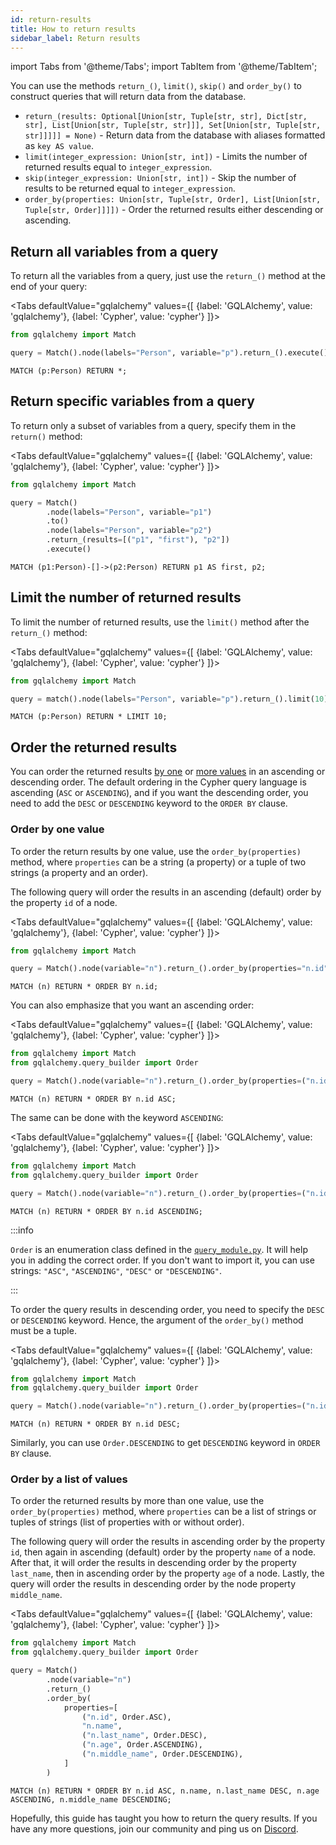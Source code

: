 ```yaml
---
id: return-results
title: How to return results
sidebar_label: Return results
---
```


import Tabs from '@theme/Tabs';
import TabItem from '@theme/TabItem';

You can use the methods `return_()`, `limit()`, `skip()` and `order_by()` to
construct queries that will return data from the database.

- `return_(results: Optional[Union[str, Tuple[str, str], Dict[str, str],
  List[Union[str, Tuple[str, str]]], Set[Union[str, Tuple[str, str]]]]] =
  None)` - Return data from the database with aliases formatted as `key AS
  value`.
- `limit(integer_expression: Union[str, int])` - Limits the number of returned results equal
  to `integer_expression`.
- `skip(integer_expression: Union[str, int])` - Skip the number of results to be returned
  equal to `integer_expression`.
- `order_by(properties: Union[str, Tuple[str, Order], List[Union[str, Tuple[str,
  Order]]]])` - Order the returned results either descending or ascending.

## Return all variables from a query

To return all the variables from a query, just use the `return_()` method at the
end of your query:

<Tabs
defaultValue="gqlalchemy"
values={[
{label: 'GQLAlchemy', value: 'gqlalchemy'},
{label: 'Cypher', value: 'cypher'}
]}>
<TabItem value="gqlalchemy">

```python
from gqlalchemy import Match

query = Match().node(labels="Person", variable="p").return_().execute()
```

  </TabItem>
  <TabItem value="cypher">

```cypher
MATCH (p:Person) RETURN *;
```

  </TabItem>
</Tabs>

## Return specific variables from a query

To return only a subset of variables from a query, specify them in the
`return()` method:

<Tabs
defaultValue="gqlalchemy"
values={[
{label: 'GQLAlchemy', value: 'gqlalchemy'},
{label: 'Cypher', value: 'cypher'}
]}>
<TabItem value="gqlalchemy">

```python
from gqlalchemy import Match

query = Match()
        .node(labels="Person", variable="p1")
        .to()
        .node(labels="Person", variable="p2")
        .return_(results=[("p1", "first"), "p2"])
        .execute()
```

  </TabItem>
  <TabItem value="cypher">

```cypher
MATCH (p1:Person)-[]->(p2:Person) RETURN p1 AS first, p2;
```

</TabItem>
</Tabs>

## Limit the number of returned results

To limit the number of returned results, use the `limit()` method after the
`return_()` method:

<Tabs
defaultValue="gqlalchemy"
values={[
{label: 'GQLAlchemy', value: 'gqlalchemy'},
{label: 'Cypher', value: 'cypher'}
]}>
<TabItem value="gqlalchemy">

```python
from gqlalchemy import Match

query = match().node(labels="Person", variable="p").return_().limit(10).execute()
```

  </TabItem>
  <TabItem value="cypher">

```cypher
MATCH (p:Person) RETURN * LIMIT 10;
```

  </TabItem>
</Tabs>

## Order the returned results

You can order the returned results [by one](#order-by-one-value) or [more
values](#order-by-list-of-values) in an ascending or descending order. The
default ordering in the Cypher query language is ascending (`ASC` or
`ASCENDING`), and if you want the descending order, you need to add the `DESC`
or `DESCENDING` keyword to the `ORDER BY` clause.

### Order by one value

To order the return results by one value, use the `order_by(properties)` method,
where `properties` can be a string (a property) or a tuple of two strings (a
property and an order).

The following query will order the results in an ascending (default) order by
the property `id` of a node.

<Tabs
defaultValue="gqlalchemy"
values={[
{label: 'GQLAlchemy', value: 'gqlalchemy'},
{label: 'Cypher', value: 'cypher'}
]}>
<TabItem value="gqlalchemy">

```python
from gqlalchemy import Match

query = Match().node(variable="n").return_().order_by(properties="n.id").execute()
```

  </TabItem>
  <TabItem value="cypher">

```cypher
MATCH (n) RETURN * ORDER BY n.id;
```

</TabItem>
</Tabs>

You can also emphasize that you want an ascending order:

<Tabs
defaultValue="gqlalchemy"
values={[
{label: 'GQLAlchemy', value: 'gqlalchemy'},
{label: 'Cypher', value: 'cypher'}
]}>
<TabItem value="gqlalchemy">

```python
from gqlalchemy import Match
from gqlalchemy.query_builder import Order

query = Match().node(variable="n").return_().order_by(properties=("n.id", Order.ASC).execute()
```

  </TabItem>
  <TabItem value="cypher">

```cypher
MATCH (n) RETURN * ORDER BY n.id ASC;
```

  </TabItem>
</Tabs>

The same can be done with the keyword `ASCENDING`:

<Tabs
defaultValue="gqlalchemy"
values={[
{label: 'GQLAlchemy', value: 'gqlalchemy'},
{label: 'Cypher', value: 'cypher'}
]}>
<TabItem value="gqlalchemy">

```python
from gqlalchemy import Match
from gqlalchemy.query_builder import Order

query = Match().node(variable="n").return_().order_by(properties=("n.id", Order.ASCENDING).execute()
```

  </TabItem>
  <TabItem value="cypher">

```cypher
MATCH (n) RETURN * ORDER BY n.id ASCENDING;
```

</TabItem>
</Tabs>

:::info

`Order` is an enumeration class defined in the
[`query_module.py`](https://github.com/memgraph/gqlalchemy/blob/main/gqlalchemy/query_builder.py).
It will help you in adding the correct order. If you don't want to import it,
you can use strings: `"ASC"`, `"ASCENDING"`, `"DESC"` or `"DESCENDING"`.

:::

To order the query results in descending order, you need to specify the `DESC`
or `DESCENDING` keyword. Hence, the argument of the `order_by()` method must be
a tuple.

<Tabs
defaultValue="gqlalchemy"
values={[
{label: 'GQLAlchemy', value: 'gqlalchemy'},
{label: 'Cypher', value: 'cypher'}
]}>
<TabItem value="gqlalchemy">

```python
from gqlalchemy import Match
from gqlalchemy.query_builder import Order

query = Match().node(variable="n").return_().order_by(properties=("n.id", Order.DESC).execute()
```

  </TabItem>
  <TabItem value="cypher">

```cypher
MATCH (n) RETURN * ORDER BY n.id DESC;
```

  </TabItem>
</Tabs>

Similarly, you can use `Order.DESCENDING` to get `DESCENDING` keyword in `ORDER BY` clause.

### Order by a list of values

To order the returned results by more than one value, use the
`order_by(properties)` method, where `properties` can be a list of strings or
tuples of strings (list of properties with or without order).

The following query will order the results in ascending order by the property
`id`, then again in ascending (default) order by the property `name` of a node.
After that, it will order the results in descending order by the property
`last_name`, then in ascending order by the property `age` of a node. Lastly,
the query will order the results in descending order by the node property
`middle_name`.

<Tabs
defaultValue="gqlalchemy"
values={[
{label: 'GQLAlchemy', value: 'gqlalchemy'},
{label: 'Cypher', value: 'cypher'}
]}>
<TabItem value="gqlalchemy">

```python
from gqlalchemy import Match
from gqlalchemy.query_builder import Order

query = Match()
        .node(variable="n")
        .return_()
        .order_by(
            properties=[
                ("n.id", Order.ASC),
                "n.name",
                ("n.last_name", Order.DESC),
                ("n.age", Order.ASCENDING),
                ("n.middle_name", Order.DESCENDING),
            ]
        )
```

  </TabItem>
  <TabItem value="cypher">

```cypher
MATCH (n) RETURN * ORDER BY n.id ASC, n.name, n.last_name DESC, n.age ASCENDING, n.middle_name DESCENDING;
```

  </TabItem>
</Tabs>

Hopefully, this guide has taught you how to return the query results. If you
have any more questions, join our community and ping us on
[Discord](https://www.discord.gg/memgraph).
